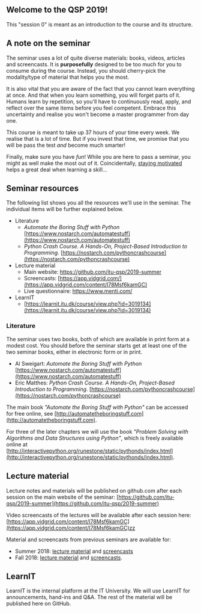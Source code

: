 ## Welcome to the QSP 2019!

This "session 0" is meant as an introduction to the course and its structure. 

## A note on the seminar

The seminar uses a lot of quite diverse materials: books, videos, articles and screencasts.
It is **purposefully** designed to be too much for you to consume during the course.
Instead, you should cherry-pick the modality/type of material that helps you the most. 

It is also vital that you are aware of the fact that you cannot learn everything at once.
And that when you learn something, you will forget parts of it. 
Humans learn by repetition, so you'll have to continuously read, apply, and reflect over the same items before you feel competent.
Embrace this uncertainty and realise you won't become a master programmer from day one.

This course is meant to take up 37 hours of your time every week.
We realise that is a lot of time.
But if you invest that time, we promise that you will be pass the test *and* become much smarter!

Finally, make sure you have *fun*!
While you are here to pass a seminar, you might as well make the most out of it.
Coincidentally, [staying motivated](https://en.wikipedia.org/wiki/Motivation) helps a great deal when learning a skill...

## Seminar resources

The following list shows you all the resources we'll use in the seminar.
The individual items will be further explained below.

* Literature
  * _Automate the Boring Stuff with Python_ [https://www.nostarch.com/automatestuff](https://www.nostarch.com/automatestuff)
  * _Python Crash Course. A Hands-On, Project-Based Introduction to Programming_. [https://nostarch.com/pythoncrashcourse](https://nostarch.com/pythoncrashcourse)
* Lecture material
  * Main website: https://github.com/itu-qsp/2019-summer
  * Screencasts: [https://app.vidgrid.com/](https://app.vidgrid.com/content/I78Msf6kamGC)
  * Live questionnaire: https://www.menti.com/
* LearnIT
  * [https://learnit.itu.dk/course/view.php?id=3019134](https://learnit.itu.dk/course/view.php?id=3019134)

### Literature

The seminar uses two books, both of which are available in print form at a modest cost. You should before the seminar starts get at least one of the two seminar books, either in electronic form or in print.

  * Al Sweigart: _Automate the Boring Stuff with Python_ [https://www.nostarch.com/automatestuff](https://www.nostarch.com/automatestuff)
  * Eric Matthes: _Python Crash Course. A Hands-On, Project-Based Introduction to Programming_. [https://nostarch.com/pythoncrashcourse](https://nostarch.com/pythoncrashcourse)

The main book _"Automate the Boring Stuff with Python"_ can be accessed for free online, see [http://automatetheboringstuff.com](http://automatetheboringstuff.com).

For three of the later chapters we will use the book _"Problem Solving with Algorithms and Data Structures using Python"_, which is freely available online at [http://interactivepython.org/runestone/static/pythonds/index.html](http://interactivepython.org/runestone/static/pythonds/index.html).

## Lecture material
Lecture notes and materials will be published on github.com after each session on the main website of the seminar:
[https://github.com/itu-qsp/2019-summer](https://github.com/itu-qsp/2019-summer)

Video screencasts of the lectures will be available after each session here:
[https://app.vidgrid.com/content/I78Msf6kamGC](https://app.vidgrid.com/content/I78Msf6kamGC)zz

Material and screencasts from previous seminars are available for:
* Summer 2018: [lecture material](https://github.com/itu-summer/qualification-seminar-materials-2018) and [screencasts](https://app.vidgrid.com/content/r8HlHd3Knj0Z)
* Fall 2018: [lecture material](https://github.com/itu-qsp/2018-fall-materials) and [screencasts](https://app.vidgrid.com/content/kXtiJIv8m2A6).

## LearnIT

LearnIT is the internal platform at the IT University. 
We will use LearnIT for announcements, hand-ins and Q&A.
The rest of the material will be published here on GitHub.